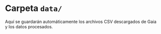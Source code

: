 # Carpeta `data/`

Aquí se guardarán automáticamente los archivos CSV descargados de Gaia y los datos procesados.
